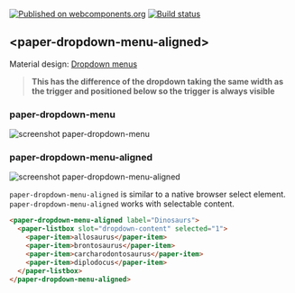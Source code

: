 [![Published on webcomponents.org](https://img.shields.io/badge/webcomponents.org-published-blue.svg)](https://beta.webcomponents.org/element/PolymerElements/paper-dropdown-menu)
[![Build status](https://travis-ci.org/PolymerElements/paper-dropdown-menu.svg?branch=master)](https://travis-ci.org/PolymerElements/paper-dropdown-menu)

## &lt;paper-dropdown-menu-aligned&gt;

Material design: [Dropdown menus](https://www.google.com/design/spec/components/buttons.html#buttons-dropdown-buttons)

> **This has the difference of the dropdown taking the same width as the trigger and positioned below so the trigger
    is always visible**
    
### paper-dropdown-menu
 ![screenshot paper-dropdown-menu](https://i.imgur.com/98LK4xD.png) 
 
### paper-dropdown-menu-aligned
 ![screenshot paper-dropdown-menu-aligned](https://i.imgur.com/VCwJVee.png)    

    
    
`paper-dropdown-menu-aligned` is similar to a native browser select element.
`paper-dropdown-menu-aligned` works with selectable content.

<!---

```
<custom-element-demo>
  <template>
    <script src="../webcomponentsjs/webcomponents-lite.js"></script>
    <link rel="import" href="paper-dropdown-menu-aligned.html">
    <link rel="import" href="../paper-item/paper-item.html">
    <link rel="import" href="../paper-listbox/paper-listbox.html">
    <link rel="import" href="../iron-demo-helpers/demo-pages-shared-styles.html">
    <style is="custom-style" include="demo-pages-shared-styles">
      paper-dropdown-menu-aligned, paper-listbox {
        width: 250px;
      }
      paper-dropdown-menu-aligned {
        height: 200px;
        margin: auto;
        display: block;
      }
    </style>
    <next-code-block></next-code-block>
  </template>
</custom-element-demo>
```
-->
```html
<paper-dropdown-menu-aligned label="Dinosaurs">
  <paper-listbox slot="dropdown-content" selected="1">
    <paper-item>allosaurus</paper-item>
    <paper-item>brontosaurus</paper-item>
    <paper-item>carcharodontosaurus</paper-item>
    <paper-item>diplodocus</paper-item>
  </paper-listbox>
</paper-dropdown-menu-aligned>
```
